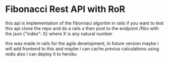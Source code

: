 # Fibonacci Rest API with RoR

this api is implementation of the fibonnaci algoritm in rails 
if you want to test this api clone the repo and do a rails s then
post to the endpoint /fibo with the json {"index": X}
where X is any natural number

this was made in rails for the agile development, in future version maybe i will add frontend to this and maybe i can cache previus calculations using redis also i can deploy it to heroku 